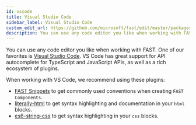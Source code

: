 ```yaml
---
id: vscode
title: Visual Studio Code
sidebar_label: Visual Studio Code
custom_edit_url: https://github.com/microsoft/fast/edit/master/packages/web-components/fast-foundation/docs/tools/vscode.md
description: You can use any code editor you like when working with FAST. One of our favorites is Visual Studio Code.
---
```


You can use any code editor you like when working with FAST. One of our favorites is [Visual Studio Code](https://code.visualstudio.com/). VS Code has great support for API autocomplete for TypeScript and JavaScript APIs, as well as a rich ecosystem of plugins.

When working with VS Code, we recommend using these plugins:

* [FAST Snippets](https://marketplace.visualstudio.com/items?itemName=kingoftac.fast-snippets) to get commonly used conventions when creating `FAST Components`.
* [literally-html](https://marketplace.visualstudio.com/items?itemName=webreflection.literally-html) to get syntax highlighting and documentation in your `html` blocks.
* [es6-string-css](https://marketplace.visualstudio.com/items?itemName=bashmish.es6-string-css) to get syntax highlighting in your `css` blocks.